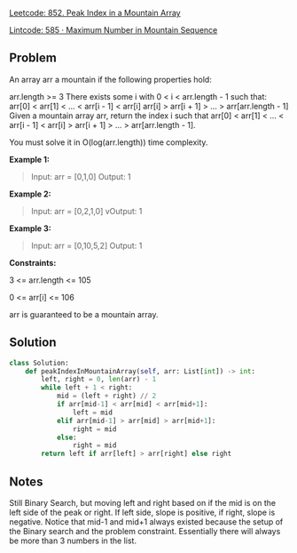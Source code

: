 [Leetcode: 852. Peak Index in a Mountain Array](https://leetcode.com/problems/peak-index-in-a-mountain-array/)

[Lintcode: 585 · Maximum Number in Mountain Sequence](https://www.lintcode.com/problem/585/)

## Problem
An array arr a mountain if the following properties hold:

arr.length >= 3
There exists some i with 0 < i < arr.length - 1 such that:
arr[0] < arr[1] < ... < arr[i - 1] < arr[i] 
arr[i] > arr[i + 1] > ... > arr[arr.length - 1]
Given a mountain array arr, return the index i such that arr[0] < arr[1] < ... < arr[i - 1] < arr[i] > arr[i + 1] > ... > arr[arr.length - 1].

You must solve it in O(log(arr.length)) time complexity.

**Example 1:**
> Input: arr = [0,1,0]
> Output: 1

**Example 2:**
> Input: arr = [0,2,1,0]
>vOutput: 1

**Example 3:**
>Input: arr = [0,10,5,2]
>Output: 1

**Constraints:**

3 <= arr.length <= 105

0 <= arr[i] <= 106

arr is guaranteed to be a mountain array.

## Solution
```python
class Solution:
    def peakIndexInMountainArray(self, arr: List[int]) -> int:
        left, right = 0, len(arr) - 1
        while left + 1 < right:
            mid = (left + right) // 2
            if arr[mid-1] < arr[mid] < arr[mid+1]:
                left = mid
            elif arr[mid-1] > arr[mid] > arr[mid+1]:
                right = mid
            else:
                right = mid
        return left if arr[left] > arr[right] else right
```

## Notes
Still Binary Search, but moving left and right based on if the mid is on the left 
side of the peak or right. If left side, slope is positive, if right, slope is negative.
Notice that mid-1 and mid+1 always existed because the setup of the Binary search and the problem constraint.
Essentially there will always be more than 3 numbers in the list.
